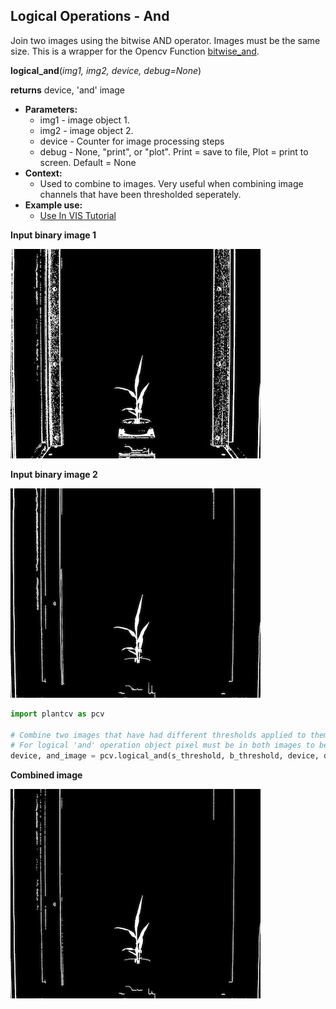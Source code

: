 ## Logical Operations - And

Join two images using the bitwise AND operator. Images must be the same size. 
This is a wrapper for the Opencv Function [bitwise_and](http://docs.opencv.org/2.4/modules/core/doc/operations_on_arrays.html#bitwise-and).  

**logical_and**(*img1, img2, device, debug=None*)

**returns** device, 'and' image

- **Parameters:**
    - img1 - image object 1.
    - img2 - image object 2.
    - device - Counter for image processing steps
    - debug - None, "print", or "plot". Print = save to file, Plot = print to screen. Default = None
- **Context:**
    - Used to combine to images. Very useful when combining image channels that have been thresholded seperately.
- **Example use:**
    - [Use In VIS Tutorial](vis_tutorial.md)

**Input binary image 1**

![Screenshot](img/documentation_images/logical_and/image1.jpg)

**Input binary image 2**

![Screenshot](img/documentation_images/logical_and/image2.jpg)

```python
import plantcv as pcv

# Combine two images that have had different thresholds applied to them.
# For logical 'and' operation object pixel must be in both images to be included in 'and' image.
device, and_image = pcv.logical_and(s_threshold, b_threshold, device, debug="print")
```

**Combined image**

![Screenshot](img/documentation_images/logical_and/joined.jpg)

